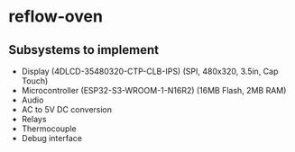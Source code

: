 # reflow-oven

## Subsystems to implement

- Display (4DLCD-35480320-CTP-CLB-IPS) (SPI, 480x320, 3.5in, Cap Touch)
- Microcontroller (ESP32-S3-WROOM-1-N16R2) (16MB Flash, 2MB RAM)
- Audio
- AC to 5V DC conversion
- Relays
- Thermocouple
- Debug interface